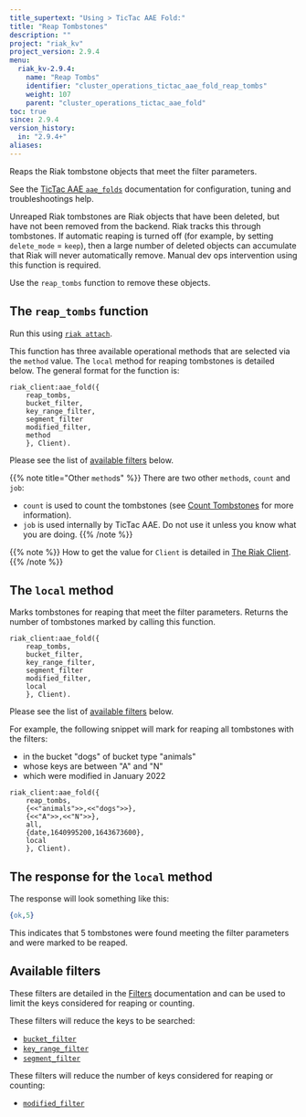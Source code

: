 ```yaml
---
title_supertext: "Using > TicTac AAE Fold:"
title: "Reap Tombstones"
description: ""
project: "riak_kv"
project_version: 2.9.4
menu:
  riak_kv-2.9.4:
    name: "Reap Tombs"
    identifier: "cluster_operations_tictac_aae_fold_reap_tombs"
    weight: 107
    parent: "cluster_operations_tictac_aae_fold"
toc: true
since: 2.9.4
version_history:
  in: "2.9.4+"
aliases:
---
```

[code riak_kv_vnode]: https://github.com/basho/riak_kv/blob/develop-3.0/src/riak_kv_vnode.erl
[riak attach]: ../../../admin/riak-cli/#attach
[config reference]: ../../../configuring/reference/#tictac-active-anti-entropy
[config tictacaae]: ../../../configuring/active-anti-entropy/tictac-aae
[tictacaae folds-overview]: ../
[tictacaae system]: ../../tictac-active-anti-entropy
[tictacaae client]: ../../tictac-aae-fold#the-riak-client
[tictacaae find-keys]: ../../tictac-aae-fold/find-keys
[tictacaae find-tombs]: ../../tictac-aae-fold/find-tombs
[tictacaae list-buckets]: ../../tictac-aae-fold/list-buckets
[tictacaae object-stats]: ../../tictac-aae-fold/object-stats
[tictacaae reap-tombs]: ../../tictac-aae-fold/reap-tombs
[filters]: ../../tictac-aae-fold/filters
[filter-by bucket]: ../../tictac-aae-fold/filters#filter-by-bucket-name
[filter-by key-range]: ../../tictac-aae-fold/filters#filter-by-key-range
[filter-by segment]: ../../tictac-aae-fold/filters#filter-by-segment
[filter-by modified]: ../../tictac-aae-fold/filters#filter-by-date-modified
[filter-by sibling-count]: ../../tictac-aae-fold/find-keys/#the-sibling-count-filter
[filter-by object-size]: ../../tictac-aae-fold/find-keys/#the-object-size-filter

Reaps the Riak tombstone objects that meet the filter parameters.

See the [TicTac AAE `aae_folds`][tictacaae folds-overview] documentation for configuration, tuning and troubleshootings help.

Unreaped Riak tombstones are Riak objects that have been deleted, but have not been removed from the backend. Riak tracks this through tombstones. If automatic reaping is turned off (for example, by setting `delete_mode` = `keep`), then a large number of deleted objects can accumulate that Riak will never automatically remove. Manual dev ops intervention using this function is required. 

Use the `reap_tombs` function to remove these objects.

## The `reap_tombs` function

Run this using [`riak attach`][riak attach].

This function has three available operational methods that are selected via the `method` value. The `local` method for reaping tombstones is detailed below. The general format for the function is:

```riakattach
riak_client:aae_fold({
    reap_tombs, 
    bucket_filter, 
    key_range_filter, 
    segment_filter
    modified_filter,
    method
    }, Client).
```
Please see the list of [available filters](#available-filters) below.

{{% note title="Other `method`s" %}}
There are two other `method`s, `count` and `job`:

- `count` is used to count the tombstones (see [Count Tombstones](../../tictac-aae-fold/count-tombs) for more information).
- `job` is used internally by TicTac AAE. Do not use it unless you know what you are doing.
{{% /note %}}

{{% note %}}
How to get the value for `Client` is detailed in [The Riak Client](../../tictac-aae-fold#the-riak-client).
{{% /note %}}


## The `local` method

Marks tombstones for reaping that meet the filter parameters. Returns the number of tombstones marked by calling this function.

```riakattach
riak_client:aae_fold({
    reap_tombs, 
    bucket_filter, 
    key_range_filter, 
    segment_filter
    modified_filter,
    local
    }, Client).
```
Please see the list of [available filters](#available-filters) below.

For example, the following snippet will mark for reaping all tombstones with the filters:

- in the bucket "dogs" of bucket type "animals"
- whose keys are between "A" and "N"
- which were modified in January 2022

```riakattach
riak_client:aae_fold({
    reap_tombs, 
    {<<"animals">>,<<"dogs">>}, 
    {<<"A">>,<<"N">>},
    all,
    {date,1640995200,1643673600},
    local
    }, Client).
```

## The response for the `local` method

The response will look something like this:

```erlang
{ok,5}
```

This indicates that 5 tombstones were found meeting the filter parameters and were marked to be reaped.

## Available filters

These filters are detailed in the [Filters][filters] documentation and can be used to limit the keys considered for reaping or counting.

These filters will reduce the keys to be searched:

- [`bucket_filter`][filter-by bucket]
- [`key_range_filter`][filter-by key-range]
- [`segment_filter`][filter-by segment]

These filters will reduce the number of keys considered for reaping or counting:

- [`modified_filter`][filter-by modified]


